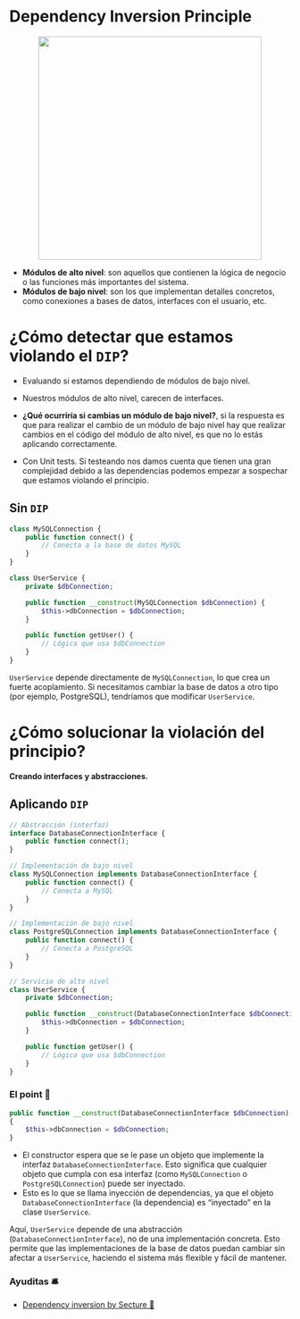 
# Dependency Inversion Principle

<p align="center">
  <img src="https://github.com/user-attachments/assets/58a39715-ecdb-4489-9010-7d7dac075132" height="400" />
</p>



- **Módulos de alto nivel**: son aquellos que contienen la lógica de negocio o las funciones más importantes del sistema.
- **Módulos de bajo nivel**: son los que implementan detalles concretos, como conexiones a bases de datos, interfaces con el usuario, etc.


# ¿Cómo detectar que estamos violando el `DIP`?

- Evaluando si estamos dependiendo de módulos de bajo nivel.
  
- Nuestros módulos de alto nivel, carecen de interfaces.
  
- __¿Qué ocurriría si cambias un módulo de bajo nivel?__, si la respuesta es que para realizar el cambio de un módulo de bajo nivel hay que realizar cambios en el código del módulo de alto nivel, es que no lo estás aplicando correctamente.
  
- Con Unit tests. Si testeando nos damos cuenta que tienen una gran complejidad debido a las dependencias podemos empezar a sospechar que estamos violando el principio.


## Sin `DIP`

```php
class MySQLConnection {
    public function connect() {
        // Conecta a la base de datos MySQL
    }
}

class UserService {
    private $dbConnection;

    public function __construct(MySQLConnection $dbConnection) {
        $this->dbConnection = $dbConnection;
    }

    public function getUser() {
        // Lógica que usa $dbConnection
    }
}
```

`UserService` depende directamente de `MySQLConnection`, lo que crea un fuerte acoplamiento. Si necesitamos cambiar la base de datos a otro tipo (por ejemplo, PostgreSQL), tendríamos que modificar `UserService`.

# ¿Cómo solucionar la violación del principio?

__Creando interfaces y abstracciones.__


## Aplicando `DIP`

```php
// Abstracción (interfaz)
interface DatabaseConnectionInterface {
    public function connect();
}

// Implementación de bajo nivel
class MySQLConnection implements DatabaseConnectionInterface {
    public function connect() {
        // Conecta a MySQL
    }
}

// Implementación de bajo nivel
class PostgreSQLConnection implements DatabaseConnectionInterface {
    public function connect() {
        // Conecta a PostgreSQL
    }
}

// Servicio de alto nivel
class UserService {
    private $dbConnection;

    public function __construct(DatabaseConnectionInterface $dbConnection) {
        $this->dbConnection = $dbConnection;
    }

    public function getUser() {
        // Lógica que usa $dbConnection
    }
}
```
### El point 📍

```php
public function __construct(DatabaseConnectionInterface $dbConnection)
{
    $this->dbConnection = $dbConnection;
}
```

- El constructor espera que se le pase un objeto que implemente la interfaz `DatabaseConnectionInterface`. Esto significa que cualquier objeto que cumpla con esa interfaz (como `MySQLConnection` o `PostgreSQLConnection`) puede ser inyectado.
- Esto es lo que se llama inyección de dependencias, ya que el objeto `DatabaseConnectionInterface` (la dependencia) es “inyectado” en la clase `UserService`.

Aquí, `UserService` depende de una abstracción (`DatabaseConnectionInterface`), no de una implementación concreta. Esto permite que las implementaciones de la base de datos puedan cambiar sin afectar a `UserService`, haciendo el sistema más flexible y fácil de mantener.


### Ayuditas 🛎️
- [Dependency inversion by Secture 📰](https://secture.com/blog/solid-dependency-inversion-principle/)
